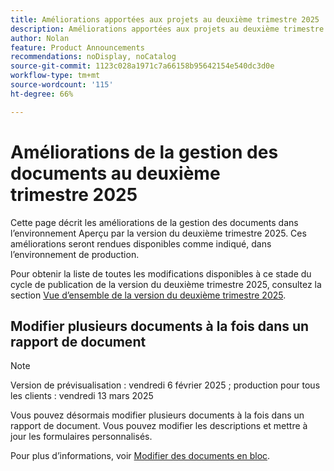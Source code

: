 ```yaml
---
title: Améliorations apportées aux projets au deuxième trimestre 2025
description: Améliorations apportées aux projets au deuxième trimestre 2025
author: Nolan
feature: Product Announcements
recommendations: noDisplay, noCatalog
source-git-commit: 1123c028a1971c7a66158b95642154e540dc3d0e
workflow-type: tm+mt
source-wordcount: '115'
ht-degree: 66%

---
```


# Améliorations de la gestion des documents au deuxième trimestre 2025

Cette page décrit les améliorations de la gestion des documents dans l’environnement Aperçu par la version du deuxième trimestre 2025. Ces améliorations seront rendues disponibles comme indiqué, dans l’environnement de production.

Pour obtenir la liste de toutes les modifications disponibles à ce stade du cycle de publication de la version du deuxième trimestre 2025, consultez la section [Vue d’ensemble de la version du deuxième trimestre 2025](/help/quicksilver/product-announcements/product-releases/25-q2-release-activity/25-q2-release-overview.md).

## Modifier plusieurs documents à la fois dans un rapport de document

>[!NOTE]
>
>Version de prévisualisation : vendredi 6 février 2025 ; production pour tous les clients : vendredi 13 mars 2025

Vous pouvez désormais modifier plusieurs documents à la fois dans un rapport de document. Vous pouvez modifier les descriptions et mettre à jour les formulaires personnalisés.

Pour plus d’informations, voir [Modifier des documents en bloc](/help/quicksilver/documents/managing-documents/bulk-edit-documents.md).


